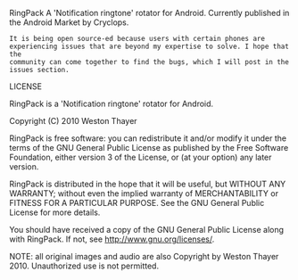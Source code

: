 RingPack
	A 'Notification ringtone' rotator for Android. Currently published in the
	Android Market by Cryclops.
	
	It is being open source-ed because users with certain phones are
	experiencing issues that are beyond my expertise to solve. I hope that the
	community can come together to find the bugs, which I will post in the
	issues section.
	
LICENSE

RingPack is a 'Notification ringtone' rotator for Android.

Copyright (C) 2010 Weston Thayer
 
RingPack is free software: you can redistribute it and/or modify it under the
terms of the GNU General Public License as published by the Free Software
Foundation, either version 3 of the License, or (at your option) any later
version.
 
RingPack is distributed in the hope that it will be useful, but WITHOUT ANY
WARRANTY; without even the implied warranty of MERCHANTABILITY or FITNESS FOR
A PARTICULAR PURPOSE.  See the GNU General Public License for more details.

You should have received a copy of the GNU General Public License along with
RingPack.  If not, see <http://www.gnu.org/licenses/>.

NOTE: all original images and audio are also Copyright by Weston Thayer 2010.
Unauthorized use is not permitted.